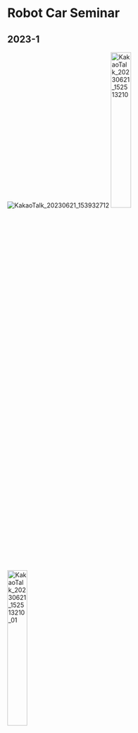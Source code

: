 # Robot Car Seminar

## 2023-1
![KakaoTalk_20230621_153932712](https://github.com/siorTeam/seminar_robotCar/assets/115550749/8c6b0e22-0684-466e-a092-7995e0bd2abf)
<img src="https://github.com/siorTeam/seminar_robotCar/assets/115550749/90438347-2064-4482-80dd-e87b46b3b33b" alt="KakaoTalk_20230621_152513210" width="30%" height="30%">
<img src="https://github.com/siorTeam/seminar_robotCar/assets/115550749/857e8ef9-98b7-4863-9a20-57c64472c6af" alt="KakaoTalk_20230621_152513210_01" width="30%" height="30%">

